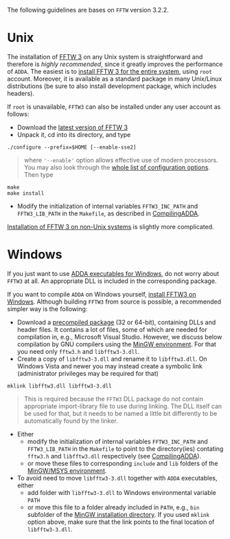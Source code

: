 

The following guidelines are bases on `FFTW` version 3.2.2.

# Unix #

The installation of [FFTW 3](http://www.fftw.org) on any Unix system is straightforward and therefore is _highly recommended_, since it greatly improves the performance of `ADDA`. The easiest is to [install FFTW 3 for the entire system](http://www.fftw.org/fftw3_doc/Installation-on-Unix.html), using `root` account. Moreover, it is available as a standard package in many Unix/Linux distributions (be sure to also install development package, which includes headers).

If `root` is unavailable, `FFTW3` can also be installed under any user account as follows:
  * Download the [latest version of FFTW 3](http://www.fftw.org/download.html)
  * Unpack it, cd into its directory, and type
```
./configure --prefix=$HOME [--enable-sse2]
```
> where `'--enable'` option allows effective use of modern processors. You may also look through the [whole list of configuration options](http://www.fftw.org/fftw3_doc/Installation-on-Unix.html). Then type
```
make
make install
```
  * Modify the initialization of internal variables `FFTW3_INC_PATH` and `FFTW3_LIB_PATH` in the `Makefile`, as described in [CompilingADDA](CompilingADDA.md).

[Installation of FFTW 3 on non-Unix systems](http://www.fftw.org/fftw3_doc/Installation-on-non_002dUnix-systems.html) is slightly more complicated.

# Windows #
If you just want to use [ADDA executables for Windows](PackageDescription#Windows_executables.md), do not worry about `FFTW3` at all. An appropriate DLL is included in the corresponding package.

If you want to compile `ADDA` on Windows yourself, [install FFTW3 on Windows](http://www.fftw.org/install/windows.html). Although building `FFTW3` from source is possible, a recommended simpler way is the following:
  * Download a [precompiled package](http://www.fftw.org/install/windows.html) (32 or 64-bit), containing DLLs and header files. It contains a lot of files, some of which are needed for compilation in, e.g., Microsoft Visual Studio. However, we discuss below compilation by GNU compilers using the [MinGW environment](InstallingMinGW.md). For that you need only `fftw3.h` and `libfftw3-3.dll`.
  * Create a copy of `libfftw3-3.dll` and rename it to `libfftw3.dll`. On Windows Vista and newer you may instead create a symbolic link (administrator privileges may be required for that)
```
mklink libfftw3.dll libfftw3-3.dll
```
> This is required because the `FFTW3` DLL package do not contain appropriate import-library file to use during linking. The DLL itself can be used for that, but it needs to be named a little bit differently to be automatically found by the linker.
  * Either
    * modify the initialization of internal variables `FFTW3_INC_PATH` and `FFTW3_LIB_PATH` in the `Makefile` to point to the directory(ies) contating `fftw3.h` and `libfftw3.dll` respectively (see [CompilingADDA](CompilingADDA.md)).
    * or move these files to corresponding `include` and `lib` folders of the [MinGW/MSYS environment](InstallingMinGW#Advanced_options.md).
  * To avoid need to move `libfftw3-3.dll` together with `ADDA` executables, either
    * add folder with `libfftw3-3.dll` to Windows environmental variable `PATH`
    * or move this file to a folder already included in `PATH`, e.g., `bin` subfolder of the [MinGW installation directory](InstallingMinGW#Basic_installation.md). If you used `mklink` option above, make sure that the link points to the final location of `libfftw3-3.dll`.